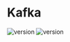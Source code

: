 # Kafka
![version](https://img.shields.io/badge/OS-RHEL7.*-CB1B45)
![version](https://img.shields.io/badge/Kafka-3.3.2-242021)